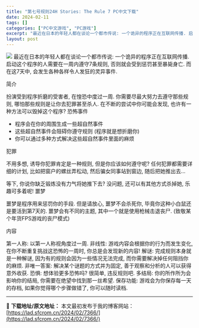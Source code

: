 ```yaml
---
title: "第七号规则24H Stories: The Rule 7 PC中文下载"
date: 2024-02-11
tags: []
categories: ["PC中文游戏", "PC游戏"]
excerpt: "最近在日本的年轻人都在谈论一个都市传说: 一个诡异的程序正在互联网传播. 启动这个程序的人需要在一周内遵守7条规则, 否则就会受到惩罚甚至暴毙身亡. 而在这7天中, 会发生各种各样令人发狂的灵异事件. 简介 扮演受到程序折磨的受害者, 在惶恐中度过一周. 你需要尽最大努力去遵守那些规则, 哪怕那些规&hellip;"
layout: post
---
```


<img class="aligncenter" src="https://cdn.akamai.steamstatic.com/steam/apps/2703070/header.jpg?t=1707217521" />
最近在日本的年轻人都在谈论一个都市传说: 一个诡异的程序正在互联网传播. 启动这个程序的人需要在一周内遵守7条规则, 否则就会受到惩罚甚至暴毙身亡. 而在这7天中, 会发生各种各样令人发狂的灵异事件.

简介

扮演受到程序折磨的受害者, 在惶恐中度过一周. 你需要尽最大努力去遵守那些规则, 哪怕那些规则是让你去犯罪甚至杀人. 在不断的尝试中你可能会发现, 也许有一种方法可以毁掉这个程序?
恐怖事件

- 程序会在你的周围生成一些超自然事件
- 这些超自然事件会阻碍你遵守规则 (程序就是想折磨你)
- 你可以通过多种方式解决这些超自然事件里面的麻烦

犯罪

不用多想, 诱导你犯罪肯定是一种规则, 但是你应该如何遵守呢?
任何犯罪都需要详细的计划, 比如把窗户的螺丝弄松动, 然后骗女同事站到窗边, 随后把她推出去...

等下, 你说你缺乏锻炼没有力气将她推下去? 没问题, 还可以有其他方式杀掉她, 乐趣可多着呢!
噩梦

噩梦是程序用来惩罚你的手段. 但是请放心, 噩梦不会杀死你, 毕竟你这种小白鼠还是要活到第7天的.
噩梦会有不同的主题, 其中一个就是使用枪械击退丧尸. (致敬某个年货FPS游戏的丧尸模式)

内容

第一人称: 以第一人称视角度过一周.
非线性: 游戏内容会根据你的行为而发生变化, 在你不断重复挑战这恐怖的一周时, 你总是会发现新的内容!
解谜: 完成规则本身就是一种解谜, 因为有的规则会因为一些情况无法完成, 而你需要解决掉任何阻挡你的麻烦.
非唯一答案: 解决某个谜题的方式并为固定, 善于观察和分析的人可以获得意外收获.
恐惧: 想体验更多恐怖吗? 很简单, 违反规则吧.
多结局: 你的所作所为会影响你的结局, 你需要在绝望中找到那一丝希望.
保存功能: 游戏会为你保存每一天的存档, 如果你觉得哪个步骤做错了, 你可以随时读档.

---
📖 **下载地址/原文地址：** 本文最初发布于我的博客网站：[https://lad.sfcrom.cn/2024/02/7366/](https://lad.sfcrom.cn/2024/02/7366/)
